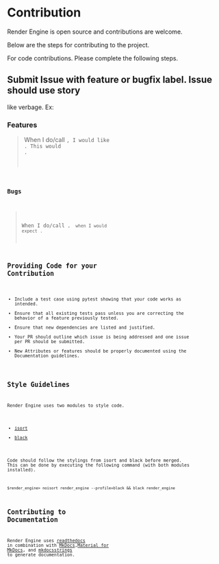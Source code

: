 # Contribution

Render Engine is open source and contributions are welcome.

Below are the steps for contributing to the project.

For code contributions. Please complete the following steps.

## Submit Issue with **feature** or **bugfix** label. Issue should use story

like verbage. Ex:

### Features
>
> When I do/call <CODE FOR FEATURE>, I would like <OUTCOME FOR FEATURE>. This
> would <EXPLANATION OF WHY YOU THINK FEATURE WOULD BE GREAT>.

### Bugs
>
> When I do/call <CODE causing Bug>, <THE BUG HAPPENING> when I would expect
> <EXPECTED OUTCOME>.

## Providing Code for your Contribution

- Include a test case using pytest showing that your code works as intended.
- Ensure that all existing tests pass unless you are correcting the behavior of
  a feature previously tested.
- Ensure that new dependencies are listed and justified.
- Your PR should outline which issue is being addressed and one issue per PR
  should be submitted.
- New Attributes or features should be properly documented using the
  Documentation guidelines.

## Style Guidelines

Render Engine uses two modules to style code.

- [isort](https://github.com/timothycrosley/isort)
- [black](https://github.com/psf/black)

Code should follow the stylings from isort and black before merged. This can be
done by executing the following command (with both modules installed).

`$render_engine> noisort render_engine --profile=black && black render_engine`

## Contributing to Documentation

Render Engine uses [readthedocs](https://readthedocs.org) in combination with
[MkDocs](https://www.mkdocs.org),[Material for MkDocs](https://squidfunk.github.io/mkdocs-material/), and [mkdocsstrings](https://mkdocsstrings.readthedocs.io/en/latest/) to generate documentation.